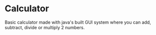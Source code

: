 # Calculator
Basic calculator made with java's built GUI system where you can add, subtract, divide or multiply 2 numbers.
